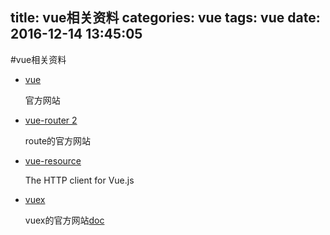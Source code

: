 title: vue相关资料
categories: vue
tags: vue
date: 2016-12-14 13:45:05
---


#vue相关资料

* [vue](https://cn.vuejs.org/)
	
	官方网站
	
* [vue-router 2](http://router.vuejs.org/zh-cn/)

	route的官方网站
	
*  [vue-resource](https://github.com/pagekit/vue-resource)

	The HTTP client for Vue.js
	
*  [vuex](https://github.com/vuejs/vuex)
	
	vuex的官方网站[doc](https://vuex.vuejs.org/zh-cn/)

